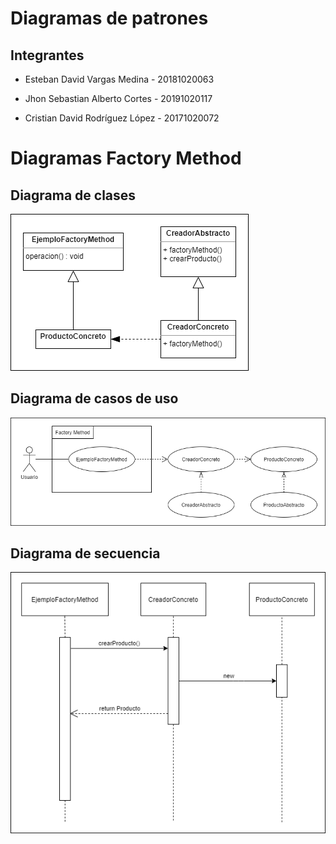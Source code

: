 # Diagramas de patrones

## Integrantes

  - Esteban David Vargas Medina - 20181020063

  - Jhon Sebastian Alberto Cortes - 20191020117

  - Cristian David Rodríguez López - 20171020072  

# Diagramas Factory Method

## Diagrama de clases

![Clases](https://github.com/dragesteban/Patrones-FIS-Diagramas/blob/main/Diagramas%20Factory%20Method/Diagrama%20de%20clases%20Factory%20Method.png)

## Diagrama de casos de uso

![Casos de uso](https://github.com/dragesteban/Patrones-FIS-Diagramas/blob/main/Diagramas%20Factory%20Method/Diagrama%20de%20casos%20de%20uso%20Factory%20Method.png)

## Diagrama de secuencia

![Secuencia](https://github.com/dragesteban/Patrones-FIS-Diagramas/blob/main/Diagramas%20Factory%20Method/Diagrama%20de%20secuencia%20Factory%20Method.png)
